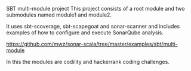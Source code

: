 
SBT multi-module project
This project consists of a root module and two submodules named module1 and module2.

It uses sbt-scoverage, sbt-scapegoat and sonar-scanner and includes examples of how to configure and execute SonarQube analysis.

https://github.com/mwz/sonar-scala/tree/master/examples/sbt/multi-module

In this the modules are codility and hackerrank coding challenges.

